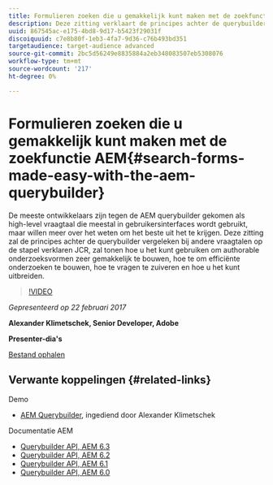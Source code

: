 ```yaml
---
title: Formulieren zoeken die u gemakkelijk kunt maken met de zoekfunctie AEM
description: Deze zitting verklaart de principes achter de querybuilder vergeleken bij andere vraagtalen op de stapel JCR. Hierin wordt getoond hoe u met deze functie gemakkelijk authorabele zoekformulieren kunt maken, hoe u efficiënte zoekopdrachten kunt maken, hoe u foutopsporing kunt toepassen en hoe u deze kunt uitbreiden.
uuid: 867545ac-e175-4bd8-9d17-b5423f29031f
discoiquuid: c7e8b80f-1eb3-4fa7-9d36-c76b493bd351
targetaudience: target-audience advanced
source-git-commit: 2bc5d56249e8835884a2eb348083507eb5308076
workflow-type: tm+mt
source-wordcount: '217'
ht-degree: 0%

---
```



# Formulieren zoeken die u gemakkelijk kunt maken met de zoekfunctie AEM{#search-forms-made-easy-with-the-aem-querybuilder}

De meeste ontwikkelaars zijn tegen de AEM querybuilder gekomen als high-level vraagtaal die meestal in gebruikersinterfaces wordt gebruikt, maar willen meer over het weten om het beste uit het te krijgen. Deze zitting zal de principes achter de querybuilder vergeleken bij andere vraagtalen op de stapel verklaren JCR, zal tonen hoe u het kunt gebruiken om authorable onderzoeksvormen zeer gemakkelijk te bouwen, hoe te om efficiënte onderzoeken te bouwen, hoe te vragen te zuiveren en hoe u het kunt uitbreiden.

>[!VIDEO](https://video.tv.adobe.com/v/19139/?quality=9)

*Gepresenteerd op 22 februari 2017*

**Alexander Klimetschek, Senior Developer, Adobe**

**Presenter-dia&#39;s**

[Bestand ophalen](assets/aem-gems-querybuilder-2017.pdf)

## Verwante koppelingen {#related-links}

Demo

* [AEM Querybuilder](https://www.youtube.com/watch?v=yR9mcp9_MtY&amp;list=PLHMjqSjX2bE7zaDKZ7KD-tuqVXooiKave), ingediend door Alexander Klimetschek

Documentatie AEM

* [Querybuilder API, AEM 6.3](https://docs.adobe.com/docs/en/aem/6-3/develop/search/querybuilder-api.html)
* [Querybuilder API, AEM 6.2](https://docs.adobe.com/docs/ko/aem/6-2/develop/search/querybuilder-api.html)
* [Querybuilder API, AEM 6.1](https://docs.adobe.com/docs/ko/aem/6-1/develop/search/querybuilder-api.html)
* [Querybuilder API, AEM 6.0](https://docs.adobe.com/docs/ko/aem/6-0/develop/search/querybuilder-api.html)

<!--
[Get back to the Overview](https://helpx.adobe.com/experience-manager/kt/eseminars/gems/aem-index.html)
-->

